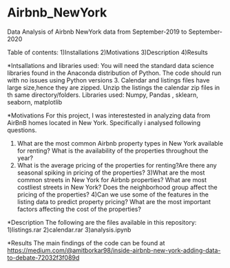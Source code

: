 # Airbnb_NewYork
Data Analysis of Airbnb NewYork data from September-2019 to September-2020

Table of contents:
1)Installations
2)Motivations
3)Description
4)Results

*Intsallations and libraries used:
You will need the standard data science libraries found in the Anaconda distribution of Python. 
 The code should run with no issues using Python versions 3.
Calendar and listings files have large size,hence they are zipped.
Unzip the listings the calendar zip files in th same directory/folders.
Libraries used: Numpy, Pandas , sklearn, seaborn, matplotlib


*Motivations
For this project, I was interestested in analyzing data from AirBnB homes located in New York.
Specifically i analysed following questions.
1) What are the most common Airbnb property types in New York available for renting?
What is the availability of the properties throughout the year?
2) What is the average pricing of the properties for renting?Are there any seasonal spiking in pricing of the properties?
3)What are the most common streets in New York for Airbnb properties? What are most costliest streets in New York?
 Does the neighborhood group affect the pricing of the properties?
4)Can we use some of the features in the listing data to predict property pricing?
What are the most important factors affecting the cost of the properties?

*Description
The following are the files available in this repository:
1)listings.rar
2)calendar.rar
3)analysis.ipynb

*Results
The main findings of the code can be found at  https://medium.com/@amitborkar98/inside-airbnb-new-york-adding-data-to-debate-72032f3f089d


